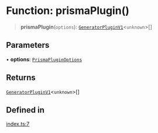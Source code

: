 # Function: prismaPlugin()

> **prismaPlugin**(`options`): [`GeneratorPluginV1`](../../generator/interfaces/GeneratorPluginV1.md)\<`unknown`\>[]

## Parameters

• **options**: [`PrismaPluginOptions`](../interfaces/PrismaPluginOptions.md)

## Returns

[`GeneratorPluginV1`](../../generator/interfaces/GeneratorPluginV1.md)\<`unknown`\>[]

## Defined in

[index.ts:7](https://github.com/andreisergiu98/baeta/blob/277f62f15bfdecc05d507a84e60b62e5bc08a747/packages/plugin-prisma/index.ts#L7)

